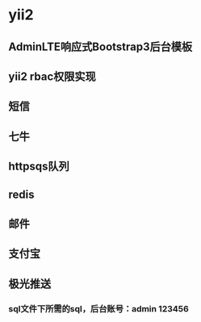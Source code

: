 # yii2
## AdminLTE响应式Bootstrap3后台模板
## yii2 rbac权限实现
## 短信
## 七牛
## httpsqs队列
## redis
## 邮件
## 支付宝
## 极光推送
### sql文件下所需的sql，后台账号：admin 123456


